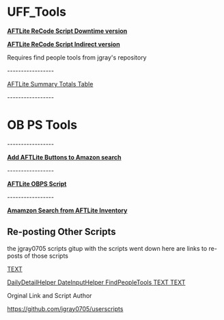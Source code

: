 # UFF_Tools


<p><b><a href="https://github.com/Brikane/UFF_Tools/raw/main/AutoRetrackAFTLite.user.js"> AFTLite ReCode Script Downtime version</a></b></p>
<p> <b><a href="https://github.com/Brikane/UFF_Tools/raw/main/AutoRetrackAFTLiteIndirect.user.js"> AFTLite ReCode Script Indirect version</a></b></p>

<p> Requires find people tools from jgray's repository </p>
<p>-----------------</p>
<p> <a href="https://github.com/Brikane/UFF_Tools/raw/main/LaborSummaryTotalsV1_2.user.js">AFTLite Summary Totals Table</a></p>

<p>-----------------</p>
<h1>OB PS Tools</h1>
<p>-----------------</p>
<p><b><a href="https://github.com/Brikane/UFF_Tools/raw/main/AFTLiteButtonsOnAmazonSearch.user.js"> Add AFTLite Buttons to Amazon search</a></b></p>
<p>-----------------</p>
<p><b><a href="https://github.com/Brikane/UFF_Tools/raw/main/OBPSHelperNA.user.js"> AFTLite OBPS Script</a></b></p>
<p>-----------------</p>
<p><b><a href="https://github.com/Brikane/UFF_Tools/raw/main/AFTLiteSearchAmazon.user.js"> Amamzon Search from AFTLite Inventory</a></b></p>



<H2> Re-posting Other Scripts </h2>
<p> the jgray0705 scripts gitup with the scripts went down here are links to re-posts of those scripts </p>
<a href=""> TEXT </a>

<a href="https://github.com/Brikane/UFF_Tools/raw/main/DailyDetailHelper.user.js"> DailyDetailHelper </a>
<a href="https://github.com/Brikane/UFF_Tools/raw/main/DateInputHelper.user.js"> DateInputHelper </a>
<a href="https://github.com/Brikane/UFF_Tools/raw/main/FindPeopleTools.user.js"> FindPeopleTools </a>
<a href=""> TEXT </a>
<a href=""> TEXT </a>


<p> Orginal Link and Script Author </p>
<a href="https://github.com/jgray0705/userscripts"> https://github.com/jgray0705/userscripts </a>
